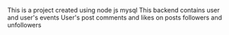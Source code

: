 This is a project created using node js mysql 
This backend contains user and user's events
User's post 
comments and likes on posts
followers and unfollowers
